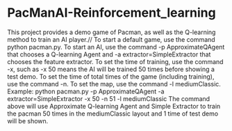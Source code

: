 # PacManAI-Reinforcement_learning
This project provides a demo game of Pacman, as well as the Q-learning method to train an AI player.//
To start a default game, use the command python pacman.py.
To start an AI, use the command -p ApproximateQAgent that chooses a Q-learning Agent and -a extractor=SimpleExtractor that chooses the feature extractor.
To set the time of training, use the command -x, such as -x 50 means the AI will be trained 50 times before showing a test demo.
To set the time of total times of the game (including training), use the command -n.
To set the map, use the command -l mediumClassic.
Example: python pacman.py -p ApproximateQAgent -a extractor=SimpleExtractor -x 50 -n 51 -l mediumClassic
The command above will use Approximate Q-learning Agent and Simple Extractor to train the pacman 50 times in the mediumClassic layout and 1 time of test demo will be shown.
